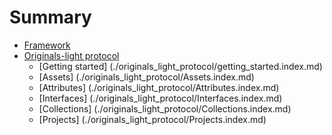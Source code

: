 # Summary

- [Framework](./Framework/index.md)
- [Originals-light protocol](./originals_light_protocol/index.md)
  - [Getting started] (./originals_light_protocol/getting_started.index.md)
  - [Assets] (./originals_light_protocol/Assets.index.md)
  - [Attributes] (./originals_light_protocol/Attributes.index.md)
  - [Interfaces] (./originals_light_protocol/Interfaces.index.md)
  - [Collections] (./originals_light_protocol/Collections.index.md)
  - [Projects] (./originals_light_protocol/Projects.index.md)
